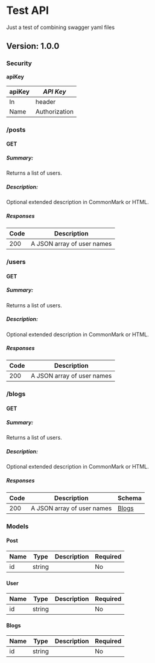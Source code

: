 # Test API
Just a test of combining swagger yaml files

## Version: 1.0.0

### Security
**apiKey**  

|apiKey|*API Key*|
|---|---|
|In|header|
|Name|Authorization|

### /posts

#### GET
##### Summary:

Returns a list of users.

##### Description:

Optional extended description in CommonMark or HTML.

##### Responses

| Code | Description |
| ---- | ----------- |
| 200 | A JSON array of user names |

### /users

#### GET
##### Summary:

Returns a list of users.

##### Description:

Optional extended description in CommonMark or HTML.

##### Responses

| Code | Description |
| ---- | ----------- |
| 200 | A JSON array of user names |

### /blogs

#### GET
##### Summary:

Returns a list of users.

##### Description:

Optional extended description in CommonMark or HTML.

##### Responses

| Code | Description | Schema |
| ---- | ----------- | ------ |
| 200 | A JSON array of user names | [Blogs](#blogs) |

### Models


#### Post

| Name | Type | Description | Required |
| ---- | ---- | ----------- | -------- |
| id | string |  | No |

#### User

| Name | Type | Description | Required |
| ---- | ---- | ----------- | -------- |
| id | string |  | No |

#### Blogs

| Name | Type | Description | Required |
| ---- | ---- | ----------- | -------- |
| id | string |  | No |